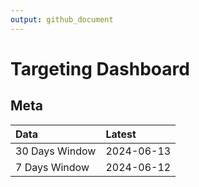 ```yaml
---
output: github_document
---
```


# Targeting Dashboard



## Meta


|Data           |Latest     |
|:--------------|:----------|
|30 Days Window |2024-06-13 |
|7 Days Window  |2024-06-12 |
